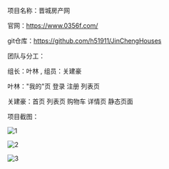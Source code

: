 项目名称：晋城房产网



官网：https://www.0356f.com/



git仓库：https://github.com/h51911/JinChengHouses



团队与分工：

组长：叶林 ,  组员：关建豪

叶林："我的"页 登录 注册 列表页

关建豪：首页 列表页 购物车 详情页 静态页面



项目截图：

![1](C:\Users\a\Desktop\项目图片\1.jpg)

![2](C:\Users\a\Desktop\项目图片\2.jpg)

![3](C:\Users\a\Desktop\项目图片\3.jpg)


